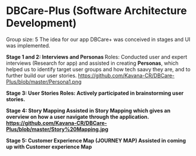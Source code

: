 # DBCare-Plus (Software Architecture Development)
Group size: 5
The idea for our app DBCare+ was conceived in stages and UI was implemented.

<b> Stage 1 and 2: Interviews and Personas </b>
Roles: Conducted user and expert interviews (Research for app) and assisted in creating <b>Personas</b>, which helped us to identify target user groups and how tech saavy they are, and to further build our user stories. 
https://github.com/Kavana-CR/DBCare-Plus/blob/master/Persona1.png

<b> Stage 3: User Stories <b>
Roles: Actively participated in brainstorming user stories.  

Stage 4: Story Mapping
Assisted in Story Mapping which gives an overview on how a user navigate through the application.
https://github.com/Kavana-CR/DBCare-Plus/blob/master/Story%20Mapping.jpg

Stage 5: Customer Experience Map (JOURNEY MAP)
Assisted in coming up with Customer experience Map 
